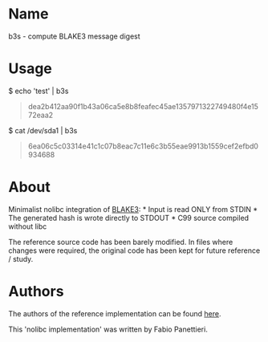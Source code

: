 # Name
  b3s - compute BLAKE3 message digest

# Usage
  $ echo 'test' | b3s
  > dea2b412aa90f1b43a06ca5e8b8feafec45ae1357971322749480f4e1572eaa2

  $ cat /dev/sda1 | b3s
  > 6ea06c5c03314e41c1c07b8eac7c11e6c3b55eae9913b1559cef2efbd0934688

# About
  Minimalist nolibc integration of [BLAKE3](https://github.com/BLAKE3-team/BLAKE3):
    * Input is read ONLY from STDIN
    * The generated hash is wrote directly to STDOUT
    * C99 source compiled without libc

  The reference source code has been barely modified. In files where changes were required, the original code has been kept for future reference / study.

# Authors
  The authors of the reference implementation can be found [here](https://github.com/BLAKE3-team/BLAKE3#intellectual-property).

  This 'nolibc implementation' was written by Fabio Panettieri.


